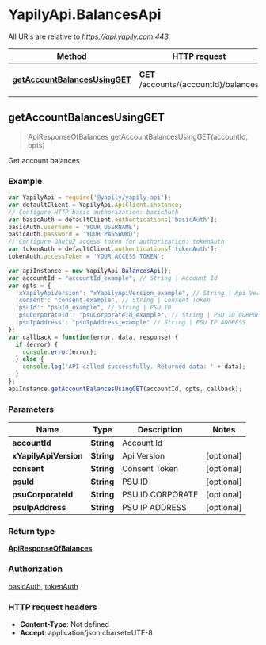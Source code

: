 # YapilyApi.BalancesApi

All URIs are relative to *https://api.yapily.com:443*

Method | HTTP request | Description
------------- | ------------- | -------------
[**getAccountBalancesUsingGET**](BalancesApi.md#getAccountBalancesUsingGET) | **GET** /accounts/{accountId}/balances | Get account balances



## getAccountBalancesUsingGET

> ApiResponseOfBalances getAccountBalancesUsingGET(accountId, opts)

Get account balances

### Example

```javascript
var YapilyApi = require('@yapily/yapily-api');
var defaultClient = YapilyApi.ApiClient.instance;
// Configure HTTP basic authorization: basicAuth
var basicAuth = defaultClient.authentications['basicAuth'];
basicAuth.username = 'YOUR USERNAME';
basicAuth.password = 'YOUR PASSWORD';
// Configure OAuth2 access token for authorization: tokenAuth
var tokenAuth = defaultClient.authentications['tokenAuth'];
tokenAuth.accessToken = 'YOUR ACCESS TOKEN';

var apiInstance = new YapilyApi.BalancesApi();
var accountId = "accountId_example"; // String | Account Id
var opts = {
  'xYapilyApiVersion': "xYapilyApiVersion_example", // String | Api Version
  'consent': "consent_example", // String | Consent Token
  'psuId': "psuId_example", // String | PSU ID
  'psuCorporateId': "psuCorporateId_example", // String | PSU ID CORPORATE
  'psuIpAddress': "psuIpAddress_example" // String | PSU IP ADDRESS
};
var callback = function(error, data, response) {
  if (error) {
    console.error(error);
  } else {
    console.log('API called successfully. Returned data: ' + data);
  }
};
apiInstance.getAccountBalancesUsingGET(accountId, opts, callback);
```

### Parameters



Name | Type | Description  | Notes
------------- | ------------- | ------------- | -------------
 **accountId** | **String**| Account Id | 
 **xYapilyApiVersion** | **String**| Api Version | [optional] 
 **consent** | **String**| Consent Token | [optional] 
 **psuId** | **String**| PSU ID | [optional] 
 **psuCorporateId** | **String**| PSU ID CORPORATE | [optional] 
 **psuIpAddress** | **String**| PSU IP ADDRESS | [optional] 

### Return type

[**ApiResponseOfBalances**](ApiResponseOfBalances.md)

### Authorization

[basicAuth](../README.md#basicAuth), [tokenAuth](../README.md#tokenAuth)

### HTTP request headers

- **Content-Type**: Not defined
- **Accept**: application/json;charset=UTF-8

